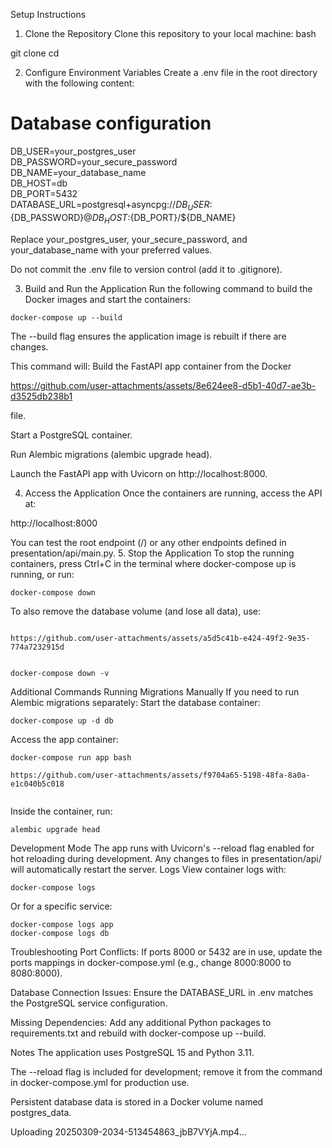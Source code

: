 Setup Instructions
1. Clone the Repository
Clone this repository to your local machine:
bash

git clone <repository-url>
cd <repository-directory>

2. Configure Environment Variables
Create a .env file in the root directory with the following content:

# Database configuration
DB_USER=your_postgres_user
<br/>
DB_PASSWORD=your_secure_password
<br/>
DB_NAME=your_database_name
<br/>
DB_HOST=db
<br/>
DB_PORT=5432
<br/>
DATABASE_URL=postgresql+asyncpg://${DB_USER}:${DB_PASSWORD}@${DB_HOST}:${DB_PORT}/${DB_NAME}

Replace your_postgres_user, your_secure_password, and your_database_name with your preferred values.

Do not commit the .env file to version control (add it to .gitignore).

3. Build and Run the Application
Run the following command to build the Docker images and start the containers:

```console
docker-compose up --build
```

The --build flag ensures the application image is rebuilt if there are changes.

This command will:
Build the FastAPI app container from the Docker

https://github.com/user-attachments/assets/8e624ee8-d5b1-40d7-ae3b-d3525db238b1

file.

Start a PostgreSQL container.

Run Alembic migrations (alembic upgrade head).

Launch the FastAPI app with Uvicorn on http://localhost:8000.

4. Access the Application
Once the containers are running, access the API at:

http://localhost:8000

You can test the root endpoint (/) or any other endpoints defined in presentation/api/main.py.
5. Stop the Application
To stop the running containers, press Ctrl+C in the terminal where docker-compose up is running, or run:

```console
docker-compose down
```

To also remove the database volume (and lose all data), use:

```console

https://github.com/user-attachments/assets/a5d5c41b-e424-49f2-9e35-774a7232915d


docker-compose down -v
```
Additional Commands
Running Migrations Manually
If you need to run Alembic migrations separately:
Start the database container:

```console
docker-compose up -d db
```

Access the app container:

```console
docker-compose run app bash

https://github.com/user-attachments/assets/f9704a65-5198-48fa-8a0a-e1c040b5c018


```

Inside the container, run:

```console
alembic upgrade head
```

Development Mode
The app runs with Uvicorn's --reload flag enabled for hot reloading during development. Any changes to files in presentation/api/ will automatically restart the server.
Logs
View container logs with:

```console
docker-compose logs
```

Or for a specific service:

```console
docker-compose logs app
docker-compose logs db
```

Troubleshooting
Port Conflicts: If ports 8000 or 5432 are in use, update the ports mappings in docker-compose.yml (e.g., change 8000:8000 to 8080:8000).

Database Connection Issues: Ensure the DATABASE_URL in .env matches the PostgreSQL service configuration.

Missing Dependencies: Add any additional Python packages to requirements.txt and rebuild with docker-compose up --build.

Notes
The application uses PostgreSQL 15 and Python 3.11.

The --reload flag is included for development; remove it from the command in docker-compose.yml for production use.

Persistent database data is stored in a Docker volume named postgres_data.


Uploading 20250309-2034-513454863_jbB7VYjA.mp4…


